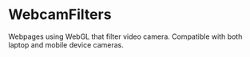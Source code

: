 # WebcamFilters
Webpages using WebGL that filter video camera. Compatible with both laptop and mobile device cameras.
